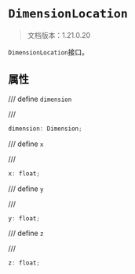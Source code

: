 # `DimensionLocation`

> 文档版本：1.21.0.20

`DimensionLocation`接口。

## 属性

/// define
`dimension`


///

```js
dimension: Dimension;
```


/// define
`x`


///

```js
x: float;
```


/// define
`y`


///

```js
y: float;
```


/// define
`z`


///

```js
z: float;
```

